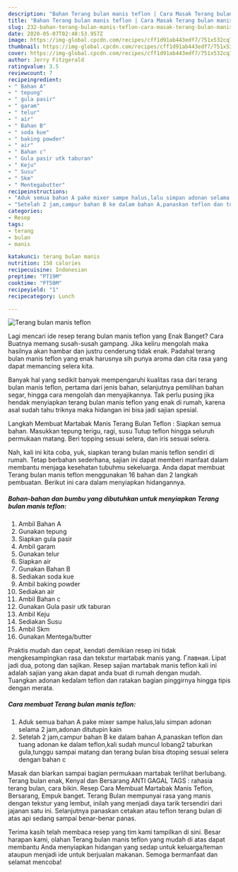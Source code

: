 ```yaml
---
description: "Bahan Terang bulan manis teflon | Cara Masak Terang bulan manis teflon Yang Bikin Ngiler"
title: "Bahan Terang bulan manis teflon | Cara Masak Terang bulan manis teflon Yang Bikin Ngiler"
slug: 232-bahan-terang-bulan-manis-teflon-cara-masak-terang-bulan-manis-teflon-yang-bikin-ngiler
date: 2020-05-07T02:48:53.957Z
image: https://img-global.cpcdn.com/recipes/cff1d91ab443edf7/751x532cq70/terang-bulan-manis-teflon-foto-resep-utama.jpg
thumbnail: https://img-global.cpcdn.com/recipes/cff1d91ab443edf7/751x532cq70/terang-bulan-manis-teflon-foto-resep-utama.jpg
cover: https://img-global.cpcdn.com/recipes/cff1d91ab443edf7/751x532cq70/terang-bulan-manis-teflon-foto-resep-utama.jpg
author: Jerry Fitzgerald
ratingvalue: 3.5
reviewcount: 7
recipeingredient:
- " Bahan A"
- " tepung"
- " gula pasir"
- " garam"
- " telur"
- " air"
- " Bahan B"
- " soda kue"
- " baking powder"
- " air"
- " Bahan c"
- " Gula pasir utk taburan"
- " Keju"
- " Susu"
- " Skm"
- " Mentegabutter"
recipeinstructions:
- "Aduk semua bahan A pake mixer sampe halus,lalu simpan adonan selama 2 jam,adonan ditutupin kain"
- "Setelah 2 jam,campur bahan B ke dalam bahan A,panaskan teflon dan tuang adonan ke dalam teflon,kali sudah muncul lobang2 taburkan gula,tunggu sampai matang dan terang bulan bisa dtoping sesuai selera dengan bahan c"
categories:
- Resep
tags:
- terang
- bulan
- manis

katakunci: terang bulan manis 
nutrition: 158 calories
recipecuisine: Indonesian
preptime: "PT19M"
cooktime: "PT50M"
recipeyield: "1"
recipecategory: Lunch

---
```



![Terang bulan manis teflon](https://img-global.cpcdn.com/recipes/cff1d91ab443edf7/751x532cq70/terang-bulan-manis-teflon-foto-resep-utama.jpg)

Lagi mencari ide resep terang bulan manis teflon yang Enak Banget? Cara Buatnya memang susah-susah gampang. Jika keliru mengolah maka hasilnya akan hambar dan justru cenderung tidak enak. Padahal terang bulan manis teflon yang enak harusnya sih punya aroma dan cita rasa yang dapat memancing selera kita.

Banyak hal yang sedikit banyak mempengaruhi kualitas rasa dari terang bulan manis teflon, pertama dari jenis bahan, selanjutnya pemilihan bahan segar, hingga cara mengolah dan menyajikannya. Tak perlu pusing jika hendak menyiapkan terang bulan manis teflon yang enak di rumah, karena asal sudah tahu triknya maka hidangan ini bisa jadi sajian spesial.

Langkah Membuat Martabak Manis Terang Bulan Teflon : Siapkan semua bahan. Masukkan tepung terigu, ragi, susu Tutup teflon hingga seluruh permukaan matang. Beri topping sesuai selera, dan iris sesuai selera.


Nah, kali ini kita coba, yuk, siapkan terang bulan manis teflon sendiri di rumah. Tetap berbahan sederhana, sajian ini dapat memberi manfaat dalam membantu menjaga kesehatan tubuhmu sekeluarga. Anda dapat membuat Terang bulan manis teflon menggunakan 16 bahan dan 2 langkah pembuatan. Berikut ini cara dalam menyiapkan hidangannya.

<!--inarticleads1-->

##### Bahan-bahan dan bumbu yang dibutuhkan untuk menyiapkan Terang bulan manis teflon:

1. Ambil  Bahan A
1. Gunakan  tepung
1. Siapkan  gula pasir
1. Ambil  garam
1. Gunakan  telur
1. Siapkan  air
1. Gunakan  Bahan B
1. Sediakan  soda kue
1. Ambil  baking powder
1. Sediakan  air
1. Ambil  Bahan c
1. Gunakan  Gula pasir utk taburan
1. Ambil  Keju
1. Sediakan  Susu
1. Ambil  Skm
1. Gunakan  Mentega/butter


Praktis mudah dan cepat, kendati demikian resep ini tidak mengkesampingkan rasa dan tekstur martabak manis yang. Главная. Lipat jadi dua, potong dan sajikan. Resep sajian martabak manis teflon kali ini adalah sajian yang akan dapat anda buat di rumah dengan mudah. Tuangkan adonan kedalam teflon dan ratakan bagian pinggirnya hingga tipis dengan merata. 

<!--inarticleads2-->

##### Cara membuat Terang bulan manis teflon:

1. Aduk semua bahan A pake mixer sampe halus,lalu simpan adonan selama 2 jam,adonan ditutupin kain
1. Setelah 2 jam,campur bahan B ke dalam bahan A,panaskan teflon dan tuang adonan ke dalam teflon,kali sudah muncul lobang2 taburkan gula,tunggu sampai matang dan terang bulan bisa dtoping sesuai selera dengan bahan c


Masak dan biarkan sampai bagian permukaan martabak terlihat berlubang. Terang bulan enak, Kenyal dan Bersarang ANTI GAGAL TAGS : rahasia terang bulan, cara bikin. Resep Cara Membuat Martabak Manis Teflon, Bersarang, Empuk banget. Terang Bulan mempunyai rasa yang manis dengan tekstur yang lembut, inilah yang menjadi daya tarik tersendiri dari jajanan satu ini. Selanjutnya panaskan cetakan atau teflon terang bulan di atas api sedang sampai benar-benar panas. 

Terima kasih telah membaca resep yang tim kami tampilkan di sini. Besar harapan kami, olahan Terang bulan manis teflon yang mudah di atas dapat membantu Anda menyiapkan hidangan yang sedap untuk keluarga/teman ataupun menjadi ide untuk berjualan makanan. Semoga bermanfaat dan selamat mencoba!
